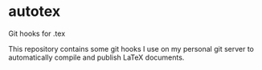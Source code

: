 # autotex
Git hooks for .tex

This repository contains some git hooks I use on my personal git server to automatically compile and publish LaTeX documents.
